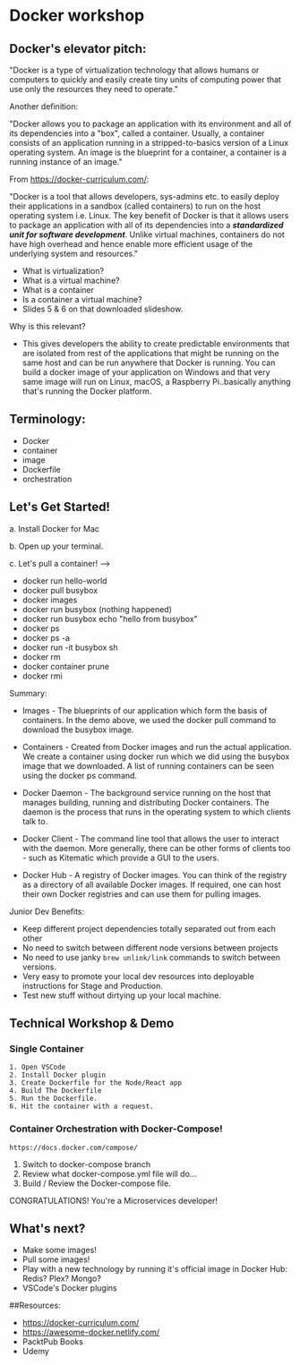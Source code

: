 Docker workshop
=====

## Docker's elevator pitch:

"Docker is a type of virtualization technology that allows humans or computers to quickly and easily create tiny units of computing power that use only the resources they need to operate."

Another definition:
	
"Docker allows you to package an application with its environment and all of its dependencies into a "box", called a container. Usually, a container consists of an application running in a stripped-to-basics version of a Linux operating system. An image is the blueprint for a container, a container is a running instance of an image."
	
From https://docker-curriculum.com/:
	
"Docker is a tool that allows developers, sys-admins etc. to easily deploy their applications in a sandbox (called containers) to run on the host operating system i.e. Linux. The key benefit of Docker is that it allows users to package an application with all of its dependencies into a ***standardized unit for software development***. Unlike virtual machines, containers do not have high overhead and hence enable more efficient usage of the underlying system and resources."

* What is virtualization?
* What is a virtual machine?
* What is a container
* Is a container a virtual machine?
* Slides 5 & 6 on that downloaded slideshow.

Why is this relevant?

  - This gives developers the ability to create predictable environments that are isolated from rest of the applications that might be running on the same host and can be run anywhere that Docker is running.  You can build a docker image of your application on Windows and that very same image will run on Linux, macOS, a Raspberry Pi..basically anything that's running the Docker platform.

## Terminology:

* Docker
* container
* image
* Dockerfile
* orchestration


## Let's Get Started!

 a. Install Docker for Mac
 
 b. Open up your terminal.
 
 c. Let's pull a container! -->
* docker run hello-world
* docker pull busybox
* docker images
* docker run busybox (nothing happened)
* docker run busybox echo "hello from busybox"
* docker ps
* docker ps -a
* docker run -it busybox sh
* docker rm
* docker container prune
* docker rmi

 Summary:
* Images - The blueprints of our application which form the basis of containers. In the demo above, we used the docker pull command to download the busybox image.

* Containers - Created from Docker images and run the actual application. We create a container using docker run which we did using the busybox image that we downloaded. A list of running containers can be seen using the docker ps command.

* Docker Daemon - The background service running on the host that manages building, running and distributing Docker containers. The daemon is the process that runs in the operating system to which clients talk to.
* Docker Client - The command line tool that allows the user to interact with the daemon. More generally, there can be other forms of clients too - such as Kitematic which provide a GUI to the users.

* Docker Hub - A registry of Docker images. You can think of the registry as a directory of all available Docker images. If required, one can host their own Docker registries and can use them for pulling images.


Junior Dev Benefits:
 - Keep different project dependencies totally separated out from each other
 - No need to switch between different node versions between projects
 - No need to use janky `brew unlink/link` commands to switch between versions.
 - Very easy to promote your local dev resources into deployable instructions for Stage and Production.
 - Test new stuff without dirtying up your local machine.


## Technical Workshop & Demo

### Single Container

 	1. Open VSCode
 	2. Install Docker plugin
 	3. Create Dockerfile for the Node/React app
 	4. Build The Dockerfile
 	5. Run the Dockerfile.
 	6. Hit the container with a request.

### Container Orchestration with Docker-Compose!
`https://docs.docker.com/compose/`
1. Switch to docker-compose branch
2. Review what docker-compose.yml file will do...
3. Build / Review the Docker-compose file.

CONGRATULATIONS!  You're a Microservices developer!

## What's next?
* Make some images!
* Pull some images!
* Play with a new technology by running it's official image in Docker Hub:  Redis?  Plex? Mongo?
* VSCode's Docker plugins

##Resources:
* https://docker-curriculum.com/
* https://awesome-docker.netlify.com/
* PacktPub Books
* Udemy
